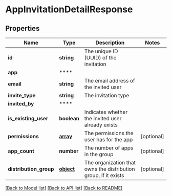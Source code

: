 # AppInvitationDetailResponse

## Properties
Name | Type | Description | Notes
------------ | ------------- | ------------- | -------------
**id** | **string** | The unique ID (UUID) of the invitation | 
**app** | **** |  | 
**email** | **string** | The email address of the invited user | 
**invite_type** | **string** | The invitation type | 
**invited_by** | **** |  | 
**is_existing_user** | **boolean** | Indicates whether the invited user already exists | 
**permissions** | [**array**](.md) | The permissions the user has for the app | [optional] 
**app_count** | **number** | The number of apps in the group | [optional] 
**distribution_group** | [**object**](.md) | The organization that owns the distribution group, if it exists | [optional] 

[[Back to Model list]](../README.md#documentation-for-models) [[Back to API list]](../README.md#documentation-for-api-endpoints) [[Back to README]](../README.md)

